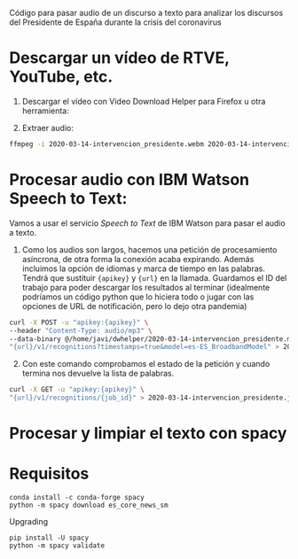 Código para pasar audio de un discurso a texto para analizar los discursos del Presidente de España durante la crisis del coronavirus

# Descargar un vídeo de RTVE, YouTube, etc.

1. Descargar el vídeo con Video Download Helper para Firefox u otra herramienta:

2. Extraer audio:

```bash
ffmpeg -i 2020-03-14-intervencion_presidente.webm 2020-03-14-intervencion_presidente.mp3
```

# Procesar audio con IBM Watson Speech to Text:

Vamos a usar el servicio *Speech to Text* de IBM Watson para pasar el audio a texto.

1. Como los audios son largos, hacemos una petición de procesamiento asíncrona, de otra forma la conexión acaba expirando. Además incluimos la opción de idiomas y marca de tiempo en las palabras. Tendrá que sustituir `{apikey}` y `{url}` en la llamada. Guardamos el ID del trabajo para poder descargar los resultados al terminar (idealmente podríamos un código python que lo hiciera todo o jugar con las opciones de URL de notificación, pero lo dejo otra pandemia)

```bash
curl -X POST -u "apikey:{apikey}" \
--header "Content-Type: audio/mp3" \
--data-binary @/home/javi/dwhelper/2020-03-14-intervencion_presidente.mp3 \
"{url}/v1/recognitions?timestamps=true&model=es-ES_BroadbandModel" > 2020-03-14-intervencion_presidente_job_id.json
```

2. Con este comando comprobamos el estado de la petición y cuando termina nos devuelve la lista de palabras. 

```bash
curl -X GET -u "apikey:{apikey}" \
"{url}/v1/recognitions/{job_id}" > 2020-03-14-intervencion_presidente.json
```

# Procesar y limpiar el texto con spacy





# Requisitos

```
conda install -c conda-forge spacy
python -m spacy download es_core_news_sm
```

Upgrading

```
pip install -U spacy
python -m spacy validate
```
